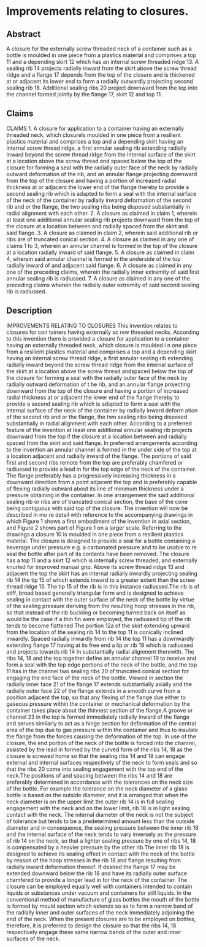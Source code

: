 # Improvements relating to closures.

## Abstract
A closure for the externally screw threaded neck of a container such as a bottle is moulded in one piece from a plastics material and comprises a top 11 and a depending skirt 12 which has an internal screw threaded ridge 13. A sealing rib 14 projects radially inward from the skirt above the screw thread ridge and a flange 17 depends from the top of the closure and is thickened at or adjacent its lower end to form a radially outwardly projecting second sealing rib 18. Additional sealing ribs 20 project downward from the top into the channel formed jointly by the flange 17, skirt 12 and top 11.

## Claims
CLAIMS 1. A closure for application to a container having an externally threaded neck, which closureIs moulded in one piece from a resilient plastics material and comprises a top and a depending skirt having an internal screw thread ridge, a first annular sealing rib extending radially inward beyond the screw thread ridge from the internal surface of the skirt at a location above the screw thread and spaced below the top of the closure for forming a seal with the radially outer face of the neck by radially outward deformation of the rib, and an annular flange projecting downward from the top of the closure and having a portion of increased radial thickness at or adjacent the lower end of the flange thereby to provide a second sealing rib which is adapted to form a seal with the internal surface of the neck of the container by radially inward deformation of the second rib and or the flange, the two sealing ribs being disposed substantially in radial alignment with each other. 2. A closure as claimed in claim 1, wherein at least one additional annular sealing rib projects downward from the top of the closure at a location between and radially spaced from the skirt and said flange. 3. A closure as claimed in claim 2, wherein said additional rib or ribs are of truncated conical section. 4. A closure as claimed in any one of claims 1 to 3, wherein an annular channel is formed in the top of the closure at a location radially inward of said flange. 5. A closure as claimed in claim 4, wherein said annular channel is formed in the underside of the top radially inward of and adjacent said flange. 6. A closure as claimed in any one of the preceding claims, wherein the radially inner extremity of said first annular sealing rib is radiussed. 7. A closure as claimed in any one of the preceding claims wherein the radially outer extremity of said second sealing rib is radiussed.

## Description
IMPROVEMENTS RELATING TO CLOSURES This invention relates to closures for con tainers having externally sc rew threaded necks. According to this invention there is provided a closure for application to a container having an externally threaded neck, which closure is moulded i n one piece from a resilient plastics material and comprises a top and a depending skirt having an internal screw thread ridge, a first annular sealing rib extending radially inward beyond the screw thread ridge from the internal surface of the skirt at a location above the screw thread andspaced below the top of the closure for forming a seal with the radially outer face of the neck by radially outward deformation of t he rib, and an annular flange projecting downward from the top of the closure and having a portion of increased radial thickness at or adjacent the lower end of the flange thereby to provide a second sealing rib which is adapted to form a seal with the internal surface of the neck of the container by radially inward deform ation of the second rib and or the flange, the two sealing ribs being disposed substantially in radial alignment with each other. According to a preferred feature of the invention at least one additional annular sealing rib projects downward from the top if the closure at a location between and radially spaced from the skirt and said flange. In preferred arrangements according to the invention an annular channel is formed in the under side of the top at a location adjacent and radially inward of the flange. The portions of said first and second ribs remote from the top are preferably chamfered or radiussed to provide a lead in for the top edge of the neck of the container. The flange preferably has a progressively increasing thickness in a downward direction from a point adjacent the top and is preferably capable of flexing radially outward about its line of minimum thickness under a pressure obtaining in the container. In one arrangement the said additional sealing rib or ribs are of truncated conical section, the base of the cone being contiguous with said top of the closure. The invention will now be described in mo re detail with reference to the accompanying drawings in which Figure 1 shows a first embodiment of the invention in axial section, and Figure 2 shows part of Figure 1 on a larger scale. Referring to the drawings a closure 10 is moulded in one piece from a resilient plastics material. The closure is designed to provide a seal for a bottle containing a beverage under pressure e.g. a carbonated pressure and to be usable to re seal the bottle after part of its contents have been removed. The closure has a top 11 and a skirt 12 which is internally screw threaded, and externally knurled for improved manual grip. Above its screw thread ridge 13 and adjacent the top the skirt has an internal radially inwardly projecting sealing rib 14 the tip 15 of which extends inward to a greater extent than the screw thread ridge 13. The tip 15 of the rib is in this instance radiussed.The rib is of stiff, broad based generally triangular form and is designed to achieve sealing in contact with the outer surface of the neck of the bottle by virtue of the sealing pressure deriving from the resulting hoop stresses in the rib, so that instead of the rib buckling or becoming turned back on itself as would be the case if a thin fin were employed, the radiussed tip of the rib tends to become flattened The portion 12a of the skirt extending upward from the location of the sealing rib 14 to the top 11 is conically inclined inwardly. Spaced radially inwardly from rib 14 the top 11 has a downwardly extending flange 17 having at its free end a lip or rib 18 which is radiussed and projects towards rib 14 In substantially radial alignment therewith. The ribs 14, 18 and the top together define an annular channel 19 to receive and form a seal with the top edge portions of the neck of the bottle, and the top 11 has in the channel two sealing ribs 20 of truncated conical section for engaging the end face of the neck of the bottle. Viewed in section the radially inner face 21 of the flange 17 extends substantially axially and the radially outer face 22 of the flange extends in a smooth curve from a position adjacent the top, so that any flexing of the flange due either to gaseous pressure within the container or mechanical deformation by the container takes place about the thinnest section of the flange.A groove or channel 23 in the top is formed immediately radially inward of the flange and serves similarly to act as a hinge section for deformation of the central area of the top due to gas pressure within the container and thus to insulate the flange from the forces causing the deformation of the top. In use of the closure, the end portion of the neck of the bottle is forced into the channel, assisted by the lead in formed by the curved form of the ribs 14, 18 as the closure is screwed home so that the sealing ribs 14 and 18 can engage external and internal surfaces respectively of the neck to form seals and so that the ribs 20 come into sealing engagement with the top end of the neck.The positions of and spacing between the ribs 14 and 18 are preferably determined in accordance with the tolerances on the neck size of the bottle. For example the tolerance on the neck diameter of a glass bottle is based on the outside diameter, and it is arranged that when the neck diameter is on the upper limit the outer rib 14 is in full sealing engagement with the neck and on the lower limit, rib 18 is in light sealing contact with the neck. The internal diameter of the neck is not the subject of tolerance but tends to be a predetermined amount less than the outside diameter and in consequence, the sealing pressure between the inner rib 18 and the internal surface of the neck tends to vary inversely as the pressure of rib 14 on the neck, so that a lighter sealing pressure by one of ribs 14, 18 is compensated by a heavier pressure by the other rib.The inner rib 18 is designed to achieve its sealing effect in contact with the neck of the bottle by reason of the hoop stresses in the rib 18 and flange resulting from radially inward deformation thereof. If desired the flange 17 may be extended downward below the rib 18 and have its radially outer surface chamfered to provide a longer lead in for the neck of the container. The closure can be employed equally well with containers intended to contain liquids or substances under vacuum and containers for still liquids. In the conventional method of manufacture of glass bottles the mouth of the bottle is formed by mould section which extends so as to form a narrow band of the radially inner and outer surfaces of the neck immediately adjoining the end of the neck. When the present closures are to be employed on bottles, therefore, it is preferred to design the closure so that the ribs 14, 18 respectively engage these same narrow bands of the outer and inner surfaces of the neck.